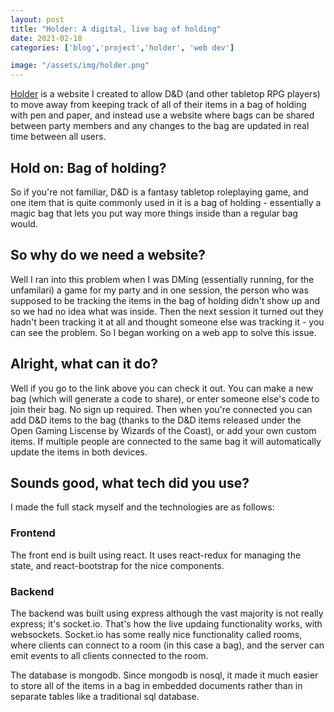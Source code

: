 ```yaml
---
layout: post
title: "Holder: A digital, live bag of holding"
date: 2021-02-18
categories: ['blog','project','holder', 'web dev']

image: "/assets/img/holder.png"
---
```


[Holder](https://polybius.bowdens.me) is a website I created to allow D&D (and other tabletop RPG players) to move away from keeping track of all of their items in a bag of holding with pen and paper, and instead use a website where bags can be shared between party members and any changes to the bag are updated in real time between all users.

## Hold on: Bag of holding?
So if you're not familiar, D&D is a fantasy tabletop roleplaying game, and one item that is quite commonly used in it is a bag of holding - essentially a magic bag that lets you put way more things inside than a regular bag would.

## So why do we need a website?
Well I ran into this problem when I was DMing (essentially running, for the unfamilari) a game for my party and in one session, the person who was supposed to be tracking the items in the bag of holding didn't show up and so we had no idea what was inside. Then the next session it turned out they hadn't been tracking it at all and thought someone else was tracking it - you can see the problem. So I began working on a web app to solve this issue.

## Alright, what can it do?
Well if you go to the link above you can check it out. You can make a new bag (which will generate a code to share), or enter someone else's code to join their bag. No sign up required. Then when you're connected you can add D&D items to the bag (thanks to the D&D items released under the Open Gaming Liscense by Wizards of the Coast), or add your own custom items. If multiple people are connected to the same bag it will automatically update the items in both devices.

## Sounds good, what tech did you use?
I made the full stack myself and the technologies are as follows:
### Frontend
The front end is built using react. It uses react-redux for managing the state, and react-bootstrap for the nice components.
### Backend
The backend was built using express although the vast majority is not really express; it's socket.io. That's how the live updaing functionality works, with websockets. Socket.io has some really nice functionality called rooms, where clients can connect to a room (in this case a bag), and the server can emit events to all clients connected to the room.

The database is mongodb. Since mongodb is nosql, it made it much easier to store all of the items in a bag in embedded documents rather than in separate tables like a traditional sql database.
